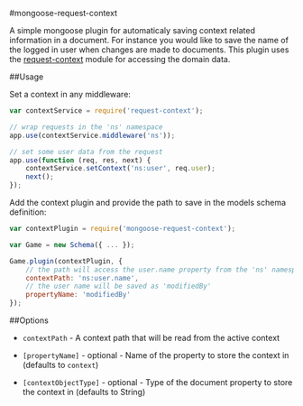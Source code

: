 #mongoose-request-context

A simple mongoose plugin for automaticaly saving context related information in a document. For instance you would like to
save the name of the logged in user when changes are made to documents.
This plugin uses the [request-context](https://www.npmjs.com/package/request-context) module for accessing the domain data.

##Usage

Set a context in any middleware:
```js
var contextService = require('request-context');

// wrap requests in the 'ns' namespace
app.use(contextService.middleware('ns'));

// set some user data from the request
app.use(function (req, res, next) {
	contextService.setContext('ns:user', req.user);
	next();
});
```

Add the context plugin and provide the path to save in the models schema definition:
```js
var contextPlugin = require('mongoose-request-context');

var Game = new Schema({ ... });

Game.plugin(contextPlugin, {
	// the path will access the user.name property from the 'ns' namespace
	contextPath: 'ns:user.name',
	// the user name will be saved as 'modifiedBy'
	propertyName: 'modifiedBy'
});
```

##Options

- `contextPath` - A context path that will be read from the active context

- `[propertyName]` - optional - Name of the property to store the context in (defaults to `context`)

- `[contextObjectType]` - optional - Type of the document property to store the context in (defaults to String)
